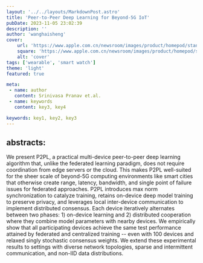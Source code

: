 ```yaml
---
layout: '../../layouts/MarkdownPost.astro'
title: 'Peer-to-Peer Deep Learning for Beyond-5G IoT'
pubDate: 2023-11-05 23:02:39
description: ''
author: 'wanghaisheng'
cover:
    url: 'https://www.apple.com.cn/newsroom/images/product/homepod/standard/Apple-HomePod-hero-230118_big.jpg.large_2x.jpg'
    square: 'https://www.apple.com.cn/newsroom/images/product/homepod/standard/Apple-HomePod-hero-230118_big.jpg.large_2x.jpg'
    alt: 'cover'
tags: ['wearable', 'smart watch'] 
theme: 'light'
featured: true

meta:
 - name: author
   content: Srinivasa Pranav et.al.
 - name: keywords
   content: key3, key4

keywords: key1, key2, key3
---
```


## abstracts:
We present P2PL, a practical multi-device peer-to-peer deep learning algorithm that, unlike the federated learning paradigm, does not require coordination from edge servers or the cloud. This makes P2PL well-suited for the sheer scale of beyond-5G computing environments like smart cities that otherwise create range, latency, bandwidth, and single point of failure issues for federated approaches.   P2PL introduces max norm synchronization to catalyze training, retains on-device deep model training to preserve privacy, and leverages local inter-device communication to implement distributed consensus. Each device iteratively alternates between two phases: 1) on-device learning and 2) distributed cooperation where they combine model parameters with nearby devices. We empirically show that all participating devices achieve the same test performance attained by federated and centralized training -- even with 100 devices and relaxed singly stochastic consensus weights. We extend these experimental results to settings with diverse network topologies, sparse and intermittent communication, and non-IID data distributions.

